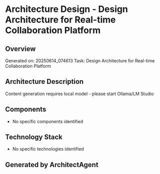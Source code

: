 # Architecture Design - Design Architecture for Real-time Collaboration Platform

## Overview
Generated on: 20250614_074613
Task: Design Architecture for Real-time Collaboration Platform

## Architecture Description
Content generation requires local model - please start Ollama/LM Studio

## Components
- No specific components identified

## Technology Stack
- No specific technologies identified

## Generated by ArchitectAgent

